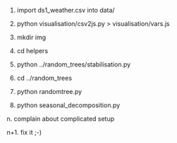1. import ds1_weather.csv into data/
2. python visualisation/csv2js.py > visualisation/vars.js

3. mkdir img
4. cd helpers
5. python ../random_trees/stabilisation.py

6. cd ../random_trees
7. python randomtree.py
8. python seasonal_decomposition.py

n. complain about complicated setup


n+1. fix it ;-)
